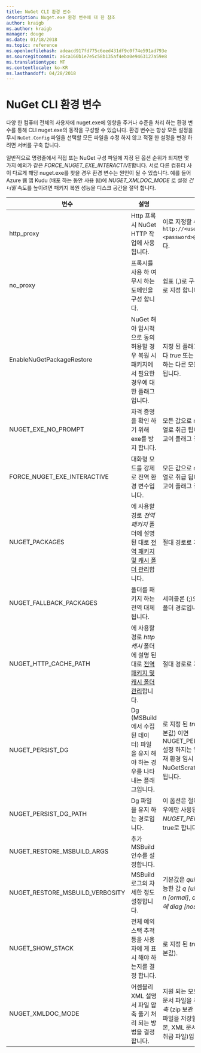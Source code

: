 ```yaml
---
title: NuGet CLI 환경 변수
description: Nuget.exe 환경 변수에 대 한 참조
author: kraigb
ms.author: kraigb
manager: douge
ms.date: 01/18/2018
ms.topic: reference
ms.openlocfilehash: adeacd917fd775c6eed431df9c0f74e591ad793e
ms.sourcegitcommit: a6ca160b1e7e5c58b135af4eba0e9463127a59e8
ms.translationtype: MT
ms.contentlocale: ko-KR
ms.lasthandoff: 04/28/2018
---
```

# <a name="nuget-cli-environment-variables"></a>NuGet CLI 환경 변수

다양 한 컴퓨터 전체의 사용자에 nuget.exe에 영향을 주거나 수준을 처리 하는 환경 변수를 통해 CLI nuget.exe의 동작을 구성할 수 있습니다. 환경 변수는 항상 모든 설정을 무시 `NuGet.Config` 파일을 선택할 모든 파일을 수정 하지 않고 적절 한 설정을 변경 하려면 서버를 구축 합니다.

일반적으로 명령줄에서 직접 또는 NuGet 구성 파일에 지정 된 옵션 순위가 되지만 몇 가지 예외가 같은 *FORCE_NUGET_EXE_INTERACTIVE*합니다. 서로 다른 컴퓨터 사이 다르게 해당 nuget.exe를 찾을 경우 환경 변수는 원인이 될 수 있습니다. 예를 들어 Azure 웹 앱 Kudu (배포 하는 동안 사용 됨)에 *NUGET_XMLDOC_MODE* 로 설정 *건너뛸* 속도를 높이려면 패키지 복원 성능을 디스크 공간을 절약 합니다.

| 변수 | 설명 | 설명 |
| --- | --- | --- |
| http_proxy | Http 프록시 NuGet HTTP 작업에 사용 됩니다. | 이로 지정할 수는 `http://<username>:<password>@proxy.com`합니다. |
| no_proxy | 프록시를 사용 하 여 무시 하는 도메인을 구성 합니다. | 쉼표 (,)로 구분 하는 도메인으로 지정 합니다. |
| EnableNuGetPackageRestore | NuGet 해야 암시적으로 동의 허용할 경우 복원 시 패키지에서 필요한 경우에 대 한 플래그입니다. | 지정 된 플래그가로 처리 됩니다 *true* 또는 *1*, 플래그도 처리 하는 다른 모든 값이 설정 되지 됩니다. |
| NUGET_EXE_NO_PROMPT | 자격 증명을 확인 하기 위해 exe를 방지 합니다. | 모든 값으로 null 또는 빈 문자열로 취급 됩니다 점을 제외 하 고이 플래그 집합/true입니다. |
| FORCE_NUGET_EXE_INTERACTIVE | 대화형 모드를 강제로 전역 환경 변수입니다. | 모든 값으로 null 또는 빈 문자열로 취급 됩니다 점을 제외 하 고이 플래그 집합/true입니다. |
| NUGET_PACKAGES | 에 사용할 경로 *전역 패키지* 폴더에 설명 된 대로 [전역 패키지 및 캐시 폴더 관리](../consume-packages/managing-the-global-packages-and-cache-folders.md)합니다. | 절대 경로로 지정 합니다. |
| NUGET_FALLBACK_PACKAGES | 폴더를 패키지 하는 전역 대체 됩니다. | 세미콜론 (;)으로 구분 된 절대 폴더 경로입니다. |
| NUGET_HTTP_CACHE_PATH | 에 사용할 경로 *http 캐시* 폴더에 설명 된 대로 [전역 패키지 및 캐시 폴더 관리](../consume-packages/managing-the-global-packages-and-cache-folders.md)합니다. | 절대 경로로 지정 합니다. |
| NUGET_PERSIST_DG | Dg (MSBuild에서 수집 된 데이터) 파일을 유지 해야 하는 경우를 나타내는 플래그입니다. | 로 지정 된 *true* 또는 *false* (기본값) 이면 NUGET_PERSIST_DG_PATH 설정 하지는 임시 디렉터리 (현재 환경 임시 디렉터리에 NuGetScratch 폴더)에 저장 됩니다. |
| NUGET_PERSIST_DG_PATH | Dg 파일을 유지 하는 경로입니다. | 이 옵션은 절대 경로로 지정, 경우에만 사용된 *NUGET_PERSIST_DG* 설정을 true로 합니다. |
| NUGET_RESTORE_MSBUILD_ARGS | 추가 MSBuild 인수를 설정합니다. | |
| NUGET_RESTORE_MSBUILD_VERBOSITY | MSBuild 로그의 자세한 정도 설정합니다. | 기본값은 *quiet* ("/ v: q"). 가능한 값 *q [uiet]*, *m [inimal]*, *n [ormal]*, *d [etailed]*, 및 *앞에 diag [nostic]* 합니다. |
| NUGET_SHOW_STACK | 전체 예외 스택 추적 등을 사용자에 게 표시 해야 하는지를 결정 합니다. | 로 지정 된 *true* 또는 *false* (기본값). |
| NUGET_XMLDOC_MODE | 어셈블리 XML 설명서 파일 압축 풀기 처리 되는 방법을 결정 합니다. | 지원 되는 모드는 *건너뛸* (XML 문서 파일을 추출 하지 말고) *압축* (zip 보관 파일로 XML 문서 파일을 저장할) 또는 *none* (기본, XML 문서 파일을 일반으로 취급 파일)입니다. |
